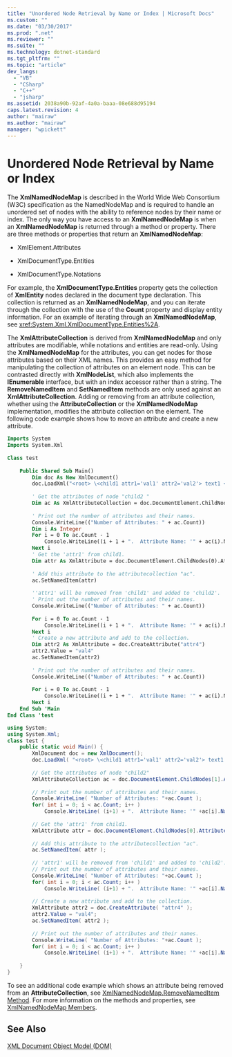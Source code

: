 ```yaml
---
title: "Unordered Node Retrieval by Name or Index | Microsoft Docs"
ms.custom: ""
ms.date: "03/30/2017"
ms.prod: ".net"
ms.reviewer: ""
ms.suite: ""
ms.technology: dotnet-standard
ms.tgt_pltfrm: ""
ms.topic: "article"
dev_langs: 
  - "VB"
  - "CSharp"
  - "C++"
  - "jsharp"
ms.assetid: 2038a90b-92af-4a0a-baaa-08e688d95194
caps.latest.revision: 4
author: "mairaw"
ms.author: "mairaw"
manager: "wpickett"
---
```

# Unordered Node Retrieval by Name or Index
The **XmlNamedNodeMap** is described in the World Wide Web Consortium (W3C) specification as the NamedNodeMap and is required to handle an unordered set of nodes with the ability to reference nodes by their name or index. The only way you have access to an **XmlNamedNodeMap** is when an **XmlNamedNodeMap** is returned through a method or property. There are three methods or properties that return an **XmlNamedNodeMap**:  
  
-   XmlElement.Attributes  
  
-   XmlDocumentType.Entities  
  
-   XmlDocumentType.Notations  
  
 For example, the **XmlDocumentType.Entities** property gets the collection of **XmlEntity** nodes declared in the document type declaration. This collection is returned as an **XmlNamedNodeMap**, and you can iterate through the collection with the use of the **Count** property and display entity information. For an example of iterating through an **XmlNamedNodeMap**, see <xref:System.Xml.XmlDocumentType.Entities%2A>.  
  
 The **XmlAttributeCollection** is derived from **XmlNamedNodeMap** and only attributes are modifiable, while notations and entities are read-only. Using the **XmlNamedNodeMap** for the attributes, you can get nodes for those attributes based on their XML names. This provides an easy method for manipulating the collection of attributes on an element node. This can be contrasted directly with **XmlNodeList**, which also implements the **IEnumerable** interface, but with an index accessor rather than a string. The **RemoveNamedItem** and **SetNamedItem** methods are only used against an **XmlAttributeCollection**. Adding or removing from an attribute collection, whether using the **AttributeCollection** or the **XmlNamedNodeMap** implementation, modifies the attribute collection on the element. The following code example shows how to move an attribute and create a new attribute.  
  
```vb  
Imports System  
Imports System.Xml  
  
Class test  
  
    Public Shared Sub Main()  
        Dim doc As New XmlDocument()  
        doc.LoadXml("<root> \<child1 attr1='val1' attr2='val2'> text1 </child1> \<child2 attr3='val3'> text2 </child2> </root> ")  
  
        ' Get the attributes of node "child2 "  
        Dim ac As XmlAttributeCollection = doc.DocumentElement.ChildNodes(1).Attributes  
  
        ' Print out the number of attributes and their names.  
        Console.WriteLine(("Number of Attributes: " + ac.Count))  
        Dim i As Integer  
        For i = 0 To ac.Count - 1  
            Console.WriteLine((i + 1 + ".  Attribute Name: '" + ac(i).Name + "'  Attribute Value:  '" + ac(i).Value + "'"))  
        Next i  
        ' Get the 'attr1' from child1.  
        Dim attr As XmlAttribute = doc.DocumentElement.ChildNodes(0).Attributes(0)  
  
        ' Add this attribute to the attributecollection "ac".  
        ac.SetNamedItem(attr)  
  
        ''attr1' will be removed from 'child1' and added to 'child2'.  
        ' Print out the number of attributes and their names.  
        Console.WriteLine(("Number of Attributes: " + ac.Count))  
  
        For i = 0 To ac.Count - 1  
            Console.WriteLine((i + 1 + ".  Attribute Name: '" + ac(i).Name + "'  Attribute Value:  '" + ac(i).Value + "'"))  
        Next i  
        ' Create a new attribute and add to the collection.  
        Dim attr2 As XmlAttribute = doc.CreateAttribute("attr4")  
        attr2.Value = "val4"  
        ac.SetNamedItem(attr2)  
  
        ' Print out the number of attributes and their names.  
        Console.WriteLine(("Number of Attributes: " + ac.Count))  
  
        For i = 0 To ac.Count - 1  
            Console.WriteLine((i + 1 + ".  Attribute Name: '" + ac(i).Name + "'  Attribute Value:  '" + ac(i).Value + "'"))  
        Next i  
    End Sub 'Main  
End Class 'test  
```  
  
```csharp  
using System;  
using System.Xml;  
class test {  
    public static void Main() {  
        XmlDocument doc = new XmlDocument();  
        doc.LoadXml( "<root> \<child1 attr1='val1' attr2='val2'> text1 </child1> \<child2 attr3='val3'> text2 </child2> </root> " );  
  
        // Get the attributes of node "child2"  
        XmlAttributeCollection ac = doc.DocumentElement.ChildNodes[1].Attributes;  
  
        // Print out the number of attributes and their names.  
        Console.WriteLine( "Number of Attributes: "+ac.Count );  
        for( int i = 0; i < ac.Count; i++ )  
            Console.WriteLine( (i+1) + ".  Attribute Name: '" +ac[i].Name+ "'  Attribute Value:  '"+ ac[i].Value +"'" );   
  
        // Get the 'attr1' from child1.  
        XmlAttribute attr = doc.DocumentElement.ChildNodes[0].Attributes[0];  
  
        // Add this attribute to the attributecollection "ac".  
        ac.SetNamedItem( attr );  
  
        // 'attr1' will be removed from 'child1' and added to 'child2'.  
        // Print out the number of attributes and their names.  
        Console.WriteLine( "Number of Attributes: "+ac.Count );          
        for( int i = 0; i < ac.Count; i++ )  
            Console.WriteLine( (i+1) + ".  Attribute Name: '" +ac[i].Name+ "'  Attribute Value:  '"+ ac[i].Value +"'" );   
  
        // Create a new attribute and add to the collection.  
        XmlAttribute attr2 = doc.CreateAttribute( "attr4" );  
        attr2.Value = "val4";  
        ac.SetNamedItem( attr2 );  
  
        // Print out the number of attributes and their names.  
        Console.WriteLine( "Number of Attributes: "+ac.Count );          
        for( int i = 0; i < ac.Count; i++ )  
            Console.WriteLine( (i+1) + ".  Attribute Name: '" +ac[i].Name+ "'  Attribute Value:  '"+ ac[i].Value +"'" );           
  
    }  
}  
```  
  
 To see an additional code example which shows an attribute being removed from an **AttributeCollection**, see [XmlNamedNodeMap.RemoveNamedItem Method](Overload:System.Xml.XmlNamedNodeMap.RemoveNamedItem). For more information on the methods and properties, see [XmlNamedNodeMap Members](AllMembers.T:System.Xml.XmlNamedNodeMap).  
  
## See Also  
 [XML Document Object Model (DOM)](../../../../docs/standard/data/xml/xml-document-object-model-dom.md)